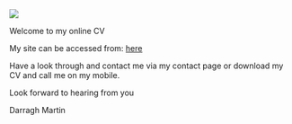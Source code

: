 <img src="https://codeinstitute.s3.amazonaws.com/fullstack/ci_logo_small.png" style="margin: 0;">

Welcome to my online CV

My site can be accessed from: [here](https://daradona10.github.io/DarraghMartin-CV/)

Have a look through and contact me via my contact page or download my CV and call me on my mobile.

Look forward to hearing from you

Darragh Martin

